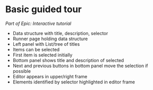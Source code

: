 Basic guided tour
=================

_Part of Epic: Interactive tutorial_

  - Data structure with title, description, selector
  - Runner page holding data structure
  - Left panel with List/tree of titles
  - Items can be selected
  - First item is selected initially
  - Bottom panel shows title and description of selected 
  - Next and previous buttons in bottom panel move the selection if possible
  - Editor appears in upper/right frame
  - Elements identified by selector highlighted in editor frame